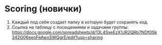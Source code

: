 # Scoring (новички)
1. Каждый под себя создает папку в которую будет сохранять код.
2. Ссылка на таблицу с посещениями и задачами группы:
https://docs.google.com/spreadsheets/d/13L4SxeEzX1JR2QRb7NDf0Sk342G06eeoFeAwxSWQgrE/edit?usp=sharing
